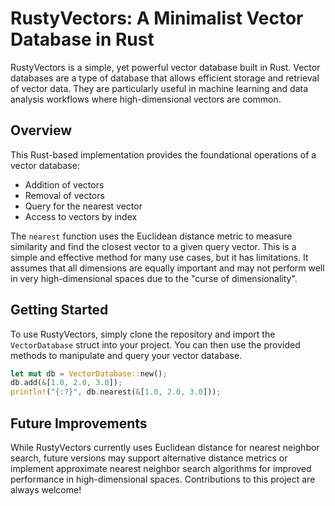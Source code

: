 # RustyVectors: A Minimalist Vector Database in Rust

RustyVectors is a simple, yet powerful vector database built in Rust. Vector databases are a type of database that allows efficient storage and retrieval of vector data. They are particularly useful in machine learning and data analysis workflows where high-dimensional vectors are common. 

## Overview

This Rust-based implementation provides the foundational operations of a vector database:
- Addition of vectors
- Removal of vectors
- Query for the nearest vector
- Access to vectors by index

The `nearest` function uses the Euclidean distance metric to measure similarity and find the closest vector to a given query vector. This is a simple and effective method for many use cases, but it has limitations. It assumes that all dimensions are equally important and may not perform well in very high-dimensional spaces due to the "curse of dimensionality". 

## Getting Started

To use RustyVectors, simply clone the repository and import the `VectorDatabase` struct into your project. You can then use the provided methods to manipulate and query your vector database.

```rust
let mut db = VectorDatabase::new();
db.add(&[1.0, 2.0, 3.0]);
println!("{:?}", db.nearest(&[1.0, 2.0, 3.0]));
```

## Future Improvements

While RustyVectors currently uses Euclidean distance for nearest neighbor search, future versions may support alternative distance metrics or implement approximate nearest neighbor search algorithms for improved performance in high-dimensional spaces. Contributions to this project are always welcome!
